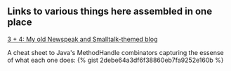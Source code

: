## Links to various things here assembled in one place

[3 + 4: My old Newspeak and Smalltalk-themed blog](https://ast-hugger.github.io/3plus4/) 

A cheat sheet to Java's MethodHandle combinators capturing the essense of what each one does:
{% gist 2debe64a3df6f38860eb7fa9252e160b %}
